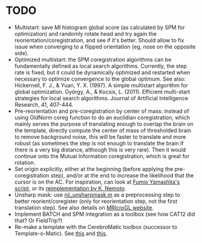 TODO
====

* Multistart: save MI histogram global score (as calculated by SPM for optimization) and randomly rotate head and try again the reorientation/coregistration, and see if it's better. Should allow to fix issue when converging to a flipped orientation (eg, nose on the opposite side).
* Optimized multistart: the SPM coregistration algorithms can be fundamentally defined as local search algorithms. Currently, the step rate is fixed, but it could be dynamically optimized and restarted when necessary to optimize convergence to the global optimum.
  See also:
  Hickernell, F. J., & Yuan, Y. X. (1997). A simple multistart algorithm for global optimization.
  György, A., & Kocsis, L. (2011). Efficient multi-start strategies for local search algorithms. Journal of Artificial Intelligence Research, 41, 407-444.
* Pre-reorientation and pre-coregistration by center of mass: instead of using OldNorm coreg function to do an euclidian coregistration, which mainly serves the purpose of translating enough to overlap the brain on the template, directly compute the center of mass of thresholded brain to remove background noise, this will be faster to translate and more robust (as sometimes the step is not enough to translate the brain if there is a very big distance, although this is very rare). Then it would continue onto the Mutual Information coregistration, which is great for rotation.
* Set origin explicitly, either at the beginning (before applying the pre-coregistration step), and/or at the end to increase the likelihood that the cursor is on the AC. For inspiration, can look at [Fumio Yamashita's script](https://web.archive.org/web/20170704031721/http://www.nemotos.net/scripts/setorigin_center.m), or its [reimplementation by K. Nemoto](https://web.archive.org/web/20180727093129/http://www.nemotos.net/scripts/acpc_coreg.m).
* Unsharp mask: use [nii_unsharpmask.m](https://github.com/rordenlab/spmScripts/blob/master/nii_unsharpmask.m) as a preprocessing step to better reorient/coregister (only for reorientation step, not the first translation step). See also details on [MRIcroGL website](https://www.mccauslandcenter.sc.edu/mricrogl/beta-features).
* Implement BATCH and SPM integration as a toolbox (see how CAT12 did that? Or FieldTrip?)
* Re-make a template with the CerebroMatic toolbox (successor to Template-o-Matic). See [this](https://www.researchgate.net/publication/314440046_CerebroMatic_A_Versatile_Toolbox_for_Spline-Based_MRI_Template_Creation) and [this](https://www.researchgate.net/publication/321750908_A_spline-based_regression_parameter_set_for_creating_customized_DARTEL_MRI_brain_templates_from_infancy_to_old_age).
